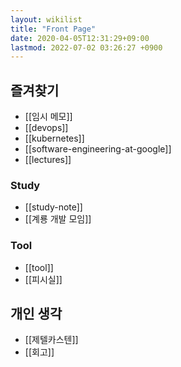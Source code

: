 ```yaml
---
layout: wikilist
title: "Front Page"
date: 2020-04-05T12:31:29+09:00
lastmod: 2022-07-02 03:26:27 +0900
---
```


## 즐겨찾기
- [[임시 메모]]
- [[devops]]
- [[kubernetes]]
- [[software-engineering-at-google]]
- [[lectures]]

### Study
- [[study-note]]
- [[계룡 개발 모임]]

### Tool
- [[tool]]
- [[피시실]]

## 개인 생각
- [[제텔카스텐]]
- [[회고]]
